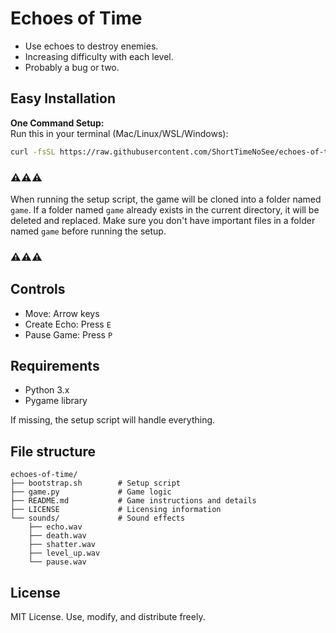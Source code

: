 # Echoes of Time
* Use echoes to destroy enemies.
* Increasing difficulty with each level.
* Probably a bug or two.

## Easy Installation
**One Command Setup:**  
Run this in your terminal (Mac/Linux/WSL/Windows):
```bash
curl -fsSL https://raw.githubusercontent.com/ShortTimeNoSee/echoes-of-time/main/bootstrap.sh | bash
```
### ⚠️⚠️⚠️
When running the setup script, the game will be cloned into a folder named `game`. If a folder named `game` already exists in the current directory, it will be deleted and replaced. Make sure you don't have important files in a folder named `game` before running the setup.
### ⚠️⚠️⚠️

## Controls
* Move: Arrow keys
* Create Echo: Press `E`
* Pause Game: Press `P`

## Requirements
* Python 3.x
* Pygame library

If missing, the setup script will handle everything.

## File structure
```
echoes-of-time/
├── bootstrap.sh        # Setup script
├── game.py             # Game logic
├── README.md           # Game instructions and details
├── LICENSE             # Licensing information
└── sounds/             # Sound effects
    ├── echo.wav
    ├── death.wav
    ├── shatter.wav
    ├── level_up.wav
    └── pause.wav
```

## License
MIT License. Use, modify, and distribute freely.
